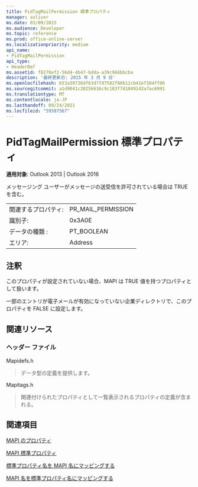 ```yaml
---
title: PidTagMailPermission 標準プロパティ
manager: soliver
ms.date: 03/09/2015
ms.audience: Developer
ms.topic: reference
ms.prod: office-online-server
ms.localizationpriority: medium
api_name:
- PidTagMailPermission
api_type:
- HeaderDef
ms.assetid: f8270ef2-56d4-4b47-bdda-a39c966bbcba
description: '最終更新日: 2015 年 3 月 9 日'
ms.openlocfilehash: b53a39736df63d77d7582f88b12cb41ef104ff06
ms.sourcegitcommit: a1d9041c20256616c9c183f7d1049142a7ac6991
ms.translationtype: MT
ms.contentlocale: ja-JP
ms.lasthandoff: 09/24/2021
ms.locfileid: "59587567"
---
```

# <a name="pidtagmailpermission-canonical-property"></a>PidTagMailPermission 標準プロパティ

  
  
**適用対象**: Outlook 2013 | Outlook 2016 
  
メッセージング ユーザーがメッセージの送受信を許可されている場合は TRUE を含む。 
  
|||
|:-----|:-----|
|関連するプロパティ:  <br/> |PR_MAIL_PERMISSION  <br/> |
|識別子:  <br/> |0x3A0E  <br/> |
|データの種類 :   <br/> |PT_BOOLEAN  <br/> |
|エリア:  <br/> |Address  <br/> |
   
## <a name="remarks"></a>注釈

このプロパティが設定されていない場合、MAPI は TRUE 値を持つプロパティとして扱います。 
  
一部のエントリが電子メールが有効になっていない企業ディレクトリで、このプロパティを FALSE に設定します。 
  
## <a name="related-resources"></a>関連リソース

### <a name="header-files"></a>ヘッダー ファイル

Mapidefs.h
  
> データ型の定義を提供します。
    
Mapitags.h
  
> 関連付けられたプロパティとして一覧表示されるプロパティの定義が含まれる。
    
## <a name="see-also"></a>関連項目



[MAPI のプロパティ](mapi-properties.md)
  
[MAPI 標準プロパティ](mapi-canonical-properties.md)
  
[標準プロパティ名を MAPI 名にマッピングする](mapping-canonical-property-names-to-mapi-names.md)
  
[MAPI 名を標準プロパティ名にマッピングする](mapping-mapi-names-to-canonical-property-names.md)

